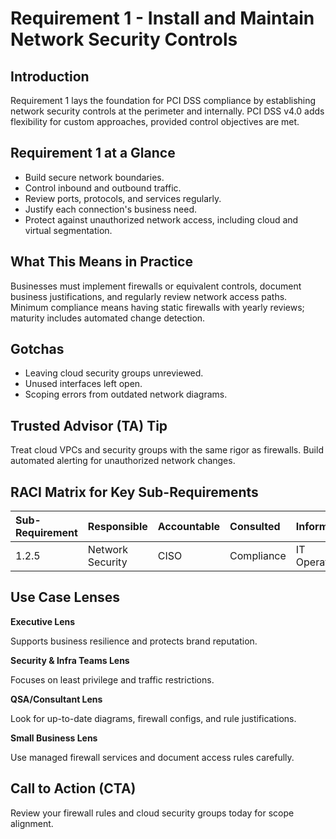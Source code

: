 # Requirement 1 - Install and Maintain Network Security Controls
## Introduction

Requirement 1 lays the foundation for PCI DSS compliance by establishing network security controls at the perimeter and internally. PCI DSS v4.0 adds flexibility for custom approaches, provided control objectives are met.

## Requirement 1 at a Glance

- Build secure network boundaries.
- Control inbound and outbound traffic.
- Review ports, protocols, and services regularly.
- Justify each connection's business need.
- Protect against unauthorized network access, including cloud and virtual segmentation.

## What This Means in Practice

Businesses must implement firewalls or equivalent controls, document business justifications, and regularly review network access paths. Minimum compliance means having static firewalls with yearly reviews; maturity includes automated change detection.

## Gotchas

- Leaving cloud security groups unreviewed.
- Unused interfaces left open.
- Scoping errors from outdated network diagrams.

## Trusted Advisor (TA) Tip

Treat cloud VPCs and security groups with the same rigor as firewalls. Build automated alerting for unauthorized network changes.

## RACI Matrix for Key Sub-Requirements

| Sub-Requirement | Responsible | Accountable | Consulted | Informed |
|:----------------|:------------|:-----------|:----------|:--------|
| 1.2.5 | Network Security | CISO | Compliance | IT Operations |

## Use Case Lenses

**Executive Lens**

Supports business resilience and protects brand reputation.

**Security & Infra Teams Lens**

Focuses on least privilege and traffic restrictions.

**QSA/Consultant Lens**

Look for up-to-date diagrams, firewall configs, and rule justifications.

**Small Business Lens**

Use managed firewall services and document access rules carefully.

## Call to Action (CTA)

Review your firewall rules and cloud security groups today for scope alignment.

